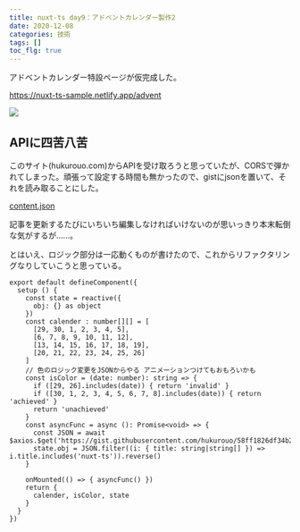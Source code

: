 ```yaml
---
title: nuxt-ts day9：アドベントカレンダー製作2
date: 2020-12-08
categories: 技術
tags: []
toc_flg: true
---
```



アドベントカレンダー特設ページが仮完成した。

https://nuxt-ts-sample.netlify.app/advent

![](https://firebasestorage.googleapis.com/v0/b/hukurouo.appspot.com/o/image%2Frapture_20201209005016.png?alt=media&token=ce8498f1-80b0-48d1-8cc2-3cfb296a46b0)

## APIに四苦八苦

このサイト(hukurouo.com)からAPIを受け取ろうと思っていたが、CORSで弾かれてしまった。頑張って設定する時間も無かったので、gistにjsonを置いて、それを読み取ることにした。

[content.json](https://gist.github.com/hukurouo/58ff1826df34b20b791d0f3b49db449e)

記事を更新するたびにいちいち編集しなければいけないのが思いっきり本末転倒な気がするが......。

とはいえ、ロジック部分は一応動くものが書けたので、これからリファクタリングなりしていこうと思っている。

~~~ts{}[pages\advent.vue]
export default defineComponent({
  setup () {
    const state = reactive({
      obj: {} as object
    })
    const calender : number[][] = [
      [29, 30, 1, 2, 3, 4, 5],
      [6, 7, 8, 9, 10, 11, 12],
      [13, 14, 15, 16, 17, 18, 19],
      [20, 21, 22, 23, 24, 25, 26]
    ]
    // 色のロジック変更をJSONからやる アニメーションつけてもおもろいかも
    const isColor = (date: number): string => {
      if ([29, 26].includes(date)) { return 'invalid' }
      if ([30, 1, 2, 3, 4, 5, 6, 7, 8].includes(date)) { return 'achieved' }
      return 'unachieved'
    }
    const asyncFunc = async (): Promise<void> => {
      const JSON = await $axios.$get('https://gist.githubusercontent.com/hukurouo/58ff1826df34b20b791d0f3b49db449e/raw/8fb796916ab50483d6031a4e4b0863f3ce349f1f/content.json')
      state.obj = JSON.filter((i: { title: string|string[] }) => i.title.includes('nuxt-ts')).reverse()
    }

    onMounted(() => { asyncFunc() })
    return {
      calender, isColor, state
    }
  }
})
~~~